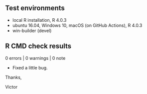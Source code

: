 ## Test environments
* local R installation, R 4.0.3
* ubuntu 16.04, Windows 10, macOS (on GitHub Actions), R 4.0.3
* win-builder (devel)

## R CMD check results

0 errors | 0 warnings | 0 note

* Fixed a little bug.

Thanks,

Victor
